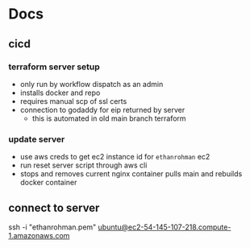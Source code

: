 # Docs

## cicd

### terraform server setup

- only run by workflow dispatch as an admin
- installs docker and repo
- requires manual scp of ssl certs
- connection to godaddy for eip returned by server
  - this is automated in old main branch terraform

### update server

- use aws creds to get ec2 instance id for `ethanrohman` ec2
- run reset server script through aws cli
- stops and removes current nginx container pulls main and rebuilds docker
  container

## connect to server

ssh -i "ethanrohman.pem" ubuntu@ec2-54-145-107-218.compute-1.amazonaws.com


